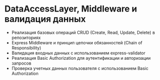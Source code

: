 # DataAccessLayer, Middleware и валидация данных
- Реализация базовых операций CRUD (Create, Read, Update, Delete) в репозиториях
- Express Middleware и принцип цепочки обязанностей (Chain of Responsibility)
- Валидация входных данных с использованием express-validator
- Реализация Basic Authorization для аутентификации и авторизации запросов
- Проверка учетных данных пользователя с использованием Basic Authorization
 
 
